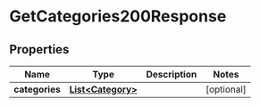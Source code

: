 

# GetCategories200Response


## Properties

| Name | Type | Description | Notes |
|------------ | ------------- | ------------- | -------------|
|**categories** | [**List&lt;Category&gt;**](Category.md) |  |  [optional] |



